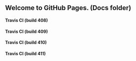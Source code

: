 ## Welcome to GitHub Pages. (Docs folder)

#### Travis CI (build 408)

#### Travis CI (build 409)

#### Travis CI (build 410)

#### Travis CI (build 411)
